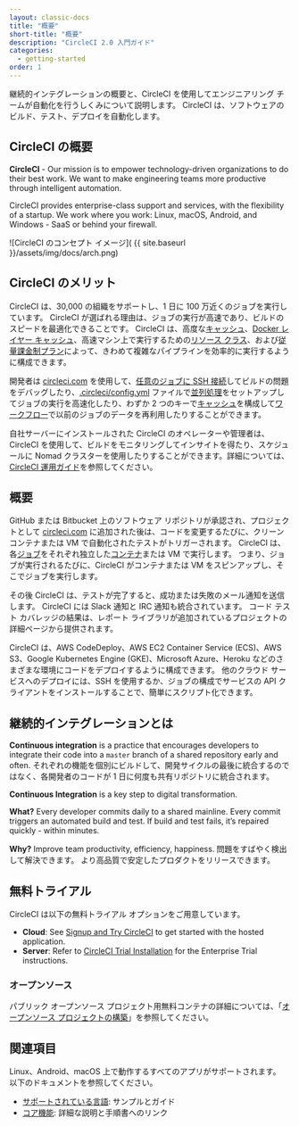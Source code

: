 ```yaml
---
layout: classic-docs
title: "概要"
short-title: "概要"
description: "CircleCI 2.0 入門ガイド"
categories:
  - getting-started
order: 1
---
```


継続的インテグレーションの概要と、CircleCI を使用してエンジニアリング チームが自動化を行うしくみについて説明します。 CircleCI は、ソフトウェアのビルド、テスト、デプロイを自動化します。

## CircleCI の概要

**CircleCI** - Our mission is to empower technology-driven organizations to do their best work. We want to make engineering teams more productive through intelligent automation.

CircleCI provides enterprise-class support and services, with the flexibility of a startup. We work where you work: Linux, macOS, Android, and Windows - SaaS or behind your firewall.

![CircleCI のコンセプト イメージ]( {{ site.baseurl }}/assets/img/docs/arch.png)

## CircleCI のメリット

CircleCI は、30,000 の組織をサポートし、1 日に 100 万近くのジョブを実行しています。 CircleCI が選ばれる理由は、ジョブの実行が高速であり、ビルドのスピードを最適化できることです。 CircleCI は、高度な[キャッシュ]({{site.baseurl}}/2.0/caching/)、[Docker レイヤー キャッシュ]({{site.baseurl}}/2.0/docker-layer-caching/)、高速マシン上で実行するための[リソース クラス]({{site.baseurl}}/2.0/optimizations/#resource-class)、および[従量課金制プラン](https://circleci.com/ja/pricing/usage/)によって、きわめて複雑なパイプラインを効率的に実行するように構成できます。

開発者は [circleci.com](https://circleci.com/jp) を使用して、[任意のジョブに SSH 接続]({{site.baseurl}}/2.0/ssh-access-jobs/)してビルドの問題をデバッグしたり、[.circleci/config.yml]({{site.baseurl}}/2.0/configuration-reference/) ファイルで[並列処理]({{site.baseurl}}/2.0/parallelism-faster-jobs/)をセットアップしてジョブの実行を高速化したり、わずか 2 つのキーで[キャッシュ]({{site.baseurl}}/2.0/caching/)を構成して[ワークフロー]({{site.baseurl}}/2.0/workflows/)で以前のジョブのデータを再利用したりすることができます。

自社サーバーにインストールされた CircleCI のオペレーターや管理者は、CircleCI を使用して、ビルドをモニタリングしてインサイトを得たり、スケジュールに Nomad クラスターを使用したりすることができます。詳細については、[CircleCI 運用ガイド]({{site.baseurl}}/2.0/circleci-ops-guide-v2-17.pdf)を参照してください。

## 概要

GitHub または Bitbucket 上のソフトウェア リポジトリが承認され、プロジェクトとして [circleci.com](https://circleci.com/ja) に追加された後は、コードを変更するたびに、クリーン コンテナまたは VM で自動化されたテストがトリガーされます。 CircleCI は、各[ジョブ]({{site.baseurl}}/2.0/glossary/#ジョブ)をそれぞれ独立した[コンテナ]({{site.baseurl}}/2.0/glossary/#コンテナ)または VM で実行します。 つまり、ジョブが実行されるたびに、CircleCI がコンテナまたは VM をスピンアップし、そこでジョブを実行します。

その後 CircleCI は、テストが完了すると、成功または失敗のメール通知を送信します。 CircleCI には Slack 通知と IRC 通知も統合されています。 コード テスト カバレッジの結果は、レポート ライブラリが追加されているプロジェクトの詳細ページから提供されます。

CircleCI は、AWS CodeDeploy、AWS EC2 Container Service (ECS)、AWS S3、Google Kubernetes Engine (GKE)、Microsoft Azure、Heroku などのさまざまな環境にコードをデプロイするように構成できます。 他のクラウド サービスへのデプロイには、SSH を使用するか、ジョブの構成でサービスの API クライアントをインストールすることで、簡単にスクリプト化できます。

## 継続的インテグレーションとは

**Continuous integration** is a practice that encourages developers to integrate their code into a `master` branch of a shared repository early and often. それぞれの機能を個別にビルドして、開発サイクルの最後に統合するのではなく、各開発者のコードが 1 日に何度も共有リポジトリに統合されます。

**Continuous Integration** is a key step to digital transformation.

**What?** Every developer commits daily to a shared mainline. Every commit triggers an automated build and test. If build and test fails, it’s repaired quickly - within minutes.

**Why?** Improve team productivity, efficiency, happiness. 問題をすばやく検出して解決できます。 より高品質で安定したプロダクトをリリースできます。


## 無料トライアル

CircleCI は以下の無料トライアル オプションをご用意しています。

- **Cloud**: See [Signup and Try CircleCI]({{site.baseurl}}/2.0/first-steps/) to get started with the hosted application.
- **Server**: Refer to [CircleCI Trial Installation]({{site.baseurl}}/2.0/single-box/) for the Enterprise Trial instructions.

### オープンソース

パブリック オープンソース プロジェクト用無料コンテナの詳細については、「[オープンソース プロジェクトの構築]({{site.baseurl}}/2.0/oss/)」を参照してください。

## 関連項目

Linux、Android、macOS 上で動作するすべてのアプリがサポートされます。 以下のドキュメントを参照してください。
- [サポートされている言語]({{site.baseurl}}/2.0/demo-apps/): サンプルとガイド
- [コア機能]({{site.baseurl}}/2.0/features/): 詳細な説明と手順書へのリンク

